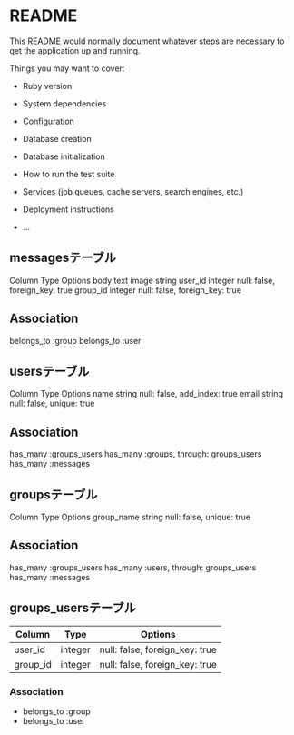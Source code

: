# README

This README would normally document whatever steps are necessary to get the
application up and running.

Things you may want to cover:

* Ruby version

* System dependencies

* Configuration

* Database creation

* Database initialization

* How to run the test suite

* Services (job queues, cache servers, search engines, etc.)

* Deployment instructions

* ...


## messagesテーブル
Column Type Options
body text
image string
user_id integer null: false, foreign_key: true
group_id integer null: false, foreign_key: true
## Association
belongs_to :group
belongs_to :user

## usersテーブル
Column Type Options
name string null: false, add_index: true
email string null: false, unique: true
## Association
has_many :groups_users
has_many :groups, through: groups_users
has_many :messages

## groupsテーブル
Column Type Options
group_name string null: false, unique: true
## Association
has_many :groups_users
has_many :users, through: groups_users
has_many :messages

## groups_usersテーブル

|Column|Type|Options|
|------|----|-------|
|user_id|integer|null: false, foreign_key: true|
|group_id|integer|null: false, foreign_key: true|

### Association
- belongs_to :group
- belongs_to :user
